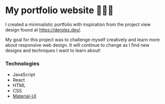 # My portfolio website 👩🏻‍💻

I created a minimalistic portfolio with inspiration from the project view design found at https://derolez.dev/.

My goal for this project was to challenge myself creatively and learn more about responsive web design. It will continue to change as I find new designs and techniques I want to learn about!

### Technologies
 * JavaScript
 * React
 * HTML
 * CSS
 * [Material-UI](https://material-ui.com/)

